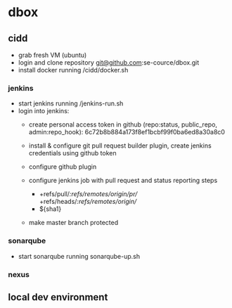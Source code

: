 # dbox

## cidd
* grab fresh VM (ubuntu)
* login and clone repository git@github.com:se-cource/dbox.git
* install docker running <project-home>/cidd/docker.sh

### jenkins
* start jenkins running <project-home>/jenkins-run.sh
* login into jenkins:
  * create personal access token in github (repo:status, public_repo, admin:repo_hook): 6c72b8b884a173f8ef1bcbf99f0ba6ed8a30a8c0
  * install & configure git pull request builder plugin, create jenkins credentials using github token
  * configure github plugin
  * configure jenkins job with pull request and status reporting steps
    * +refs/pull/*:refs/remotes/origin/pr/* +refs/heads/*:refs/remotes/origin/*
    * ${sha1}

  * make master branch protected

### sonarqube
* start sonarqube running <project-home>sonarqube-up.sh


### nexus

## local dev environment
